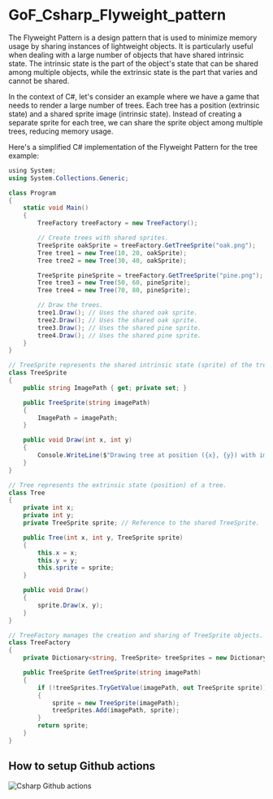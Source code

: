# GoF_Csharp_Flyweight_pattern

The Flyweight Pattern is a design pattern that is used to minimize memory usage by sharing instances of lightweight objects. It is particularly useful when dealing with a large number of objects that have shared intrinsic state. The intrinsic state is the part of the object's state that can be shared among multiple objects, while the extrinsic state is the part that varies and cannot be shared.

In the context of C#, let's consider an example where we have a game that needs to render a large number of trees. Each tree has a position (extrinsic state) and a shared sprite image (intrinsic state). Instead of creating a separate sprite for each tree, we can share the sprite object among multiple trees, reducing memory usage.

Here's a simplified C# implementation of the Flyweight Pattern for the tree example:

```csharp
﻿using System;
using System.Collections.Generic;

class Program
{
    static void Main()
    {
        TreeFactory treeFactory = new TreeFactory();

        // Create trees with shared sprites.
        TreeSprite oakSprite = treeFactory.GetTreeSprite("oak.png");
        Tree tree1 = new Tree(10, 20, oakSprite);
        Tree tree2 = new Tree(30, 40, oakSprite);

        TreeSprite pineSprite = treeFactory.GetTreeSprite("pine.png");
        Tree tree3 = new Tree(50, 60, pineSprite);
        Tree tree4 = new Tree(70, 80, pineSprite);

        // Draw the trees.
        tree1.Draw(); // Uses the shared oak sprite.
        tree2.Draw(); // Uses the shared oak sprite.
        tree3.Draw(); // Uses the shared pine sprite.
        tree4.Draw(); // Uses the shared pine sprite.
    }
}

// TreeSprite represents the shared intrinsic state (sprite) of the trees.
class TreeSprite
{
    public string ImagePath { get; private set; }

    public TreeSprite(string imagePath)
    {
        ImagePath = imagePath;
    }

    public void Draw(int x, int y)
    {
        Console.WriteLine($"Drawing tree at position ({x}, {y}) with image '{ImagePath}'.");
    }
}

// Tree represents the extrinsic state (position) of a tree.
class Tree
{
    private int x;
    private int y;
    private TreeSprite sprite; // Reference to the shared TreeSprite.

    public Tree(int x, int y, TreeSprite sprite)
    {
        this.x = x;
        this.y = y;
        this.sprite = sprite;
    }

    public void Draw()
    {
        sprite.Draw(x, y);
    }
}

// TreeFactory manages the creation and sharing of TreeSprite objects.
class TreeFactory
{
    private Dictionary<string, TreeSprite> treeSprites = new Dictionary<string, TreeSprite>();

    public TreeSprite GetTreeSprite(string imagePath)
    {
        if (!treeSprites.TryGetValue(imagePath, out TreeSprite sprite))
        {
            sprite = new TreeSprite(imagePath);
            treeSprites.Add(imagePath, sprite);
        }
        return sprite;
    }
}
```

## How to setup Github actions

![Csharp Github actions](https://github.com/luiscoco/GoF_Csharp-11.Flyweight_pattern/assets/32194879/cc368481-9bf1-4a27-82fd-4413be3402d4)

